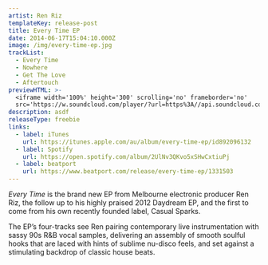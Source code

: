 ```yaml
---
artist: Ren Riz
templateKey: release-post
title: Every Time EP
date: 2014-06-17T15:04:10.000Z
image: /img/every-time-ep.jpg
trackList:
  - Every Time
  - Nowhere
  - Get The Love
  - Aftertouch
previewHTML: >-
  <iframe width='100%' height='300' scrolling='no' frameborder='no'
  src='https://w.soundcloud.com/player/?url=https%3A//api.soundcloud.com/playlists/44054952&amp;color=%23168dec&amp;auto_play=false&amp;hide_related=true&amp;show_comments=false&amp;show_user=false&amp;show_reposts=false&amp;show_teaser=false&amp;visual=true'></iframe>
description: asdf
releaseType: freebie
links:
  - label: iTunes
    url: https://itunes.apple.com/au/album/every-time-ep/id892096132
  - label: Spotify
    url: https://open.spotify.com/album/2UlNv3QKvo5xSHwCxtiuPj
  - label: beatport
    url: https://www.beatport.com/release/every-time-ep/1331503
---
```

_Every Time_ is the brand new EP from Melbourne electronic producer Ren Riz, the follow up to his highly praised 2012 Daydream EP, and the first to come from his own recently founded label, Casual Sparks.

The EP’s four-tracks see Ren pairing contemporary live instrumentation with sassy 90s R&B vocal samples, delivering an assembly of smooth soulful hooks that are laced with hints of sublime nu-disco feels, and set against a stimulating backdrop of classic house beats.

